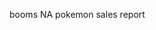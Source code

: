 <a src="./booms/index.html">booms</a>
<a src="./index.html">NA</a>
<a src="./pokemon/index.html">pokemon</a>
<a src="./sales-report/index.html">sales report</a>
